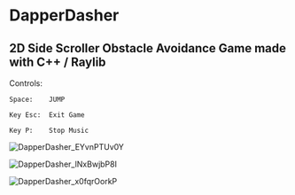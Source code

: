# DapperDasher

## 2D Side Scroller Obstacle Avoidance Game made with C++ / Raylib

Controls:

    Space:    JUMP
  
    Key Esc:  Exit Game
  
    Key P:    Stop Music

![DapperDasher_EYvnPTUv0Y](https://user-images.githubusercontent.com/72498122/192168160-c934f027-6b3e-45c4-bfc6-79e103582495.png)

![DapperDasher_lNxBwjbP8I](https://user-images.githubusercontent.com/72498122/192168163-32ab7d09-5649-43d3-a1aa-ec6e1ea3051d.png)

![DapperDasher_x0fqrOorkP](https://user-images.githubusercontent.com/72498122/192168168-c03a0396-ad01-4ed0-9463-4c6546db7856.png)




